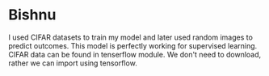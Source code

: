 # Bishnu
I used CIFAR datasets to train my model and later used random images to predict outcomes. This model is perfectly working for supervised learning. CIFAR data can be found in tenserflow module. We don't need to download, rather we can import using tensorflow. 
